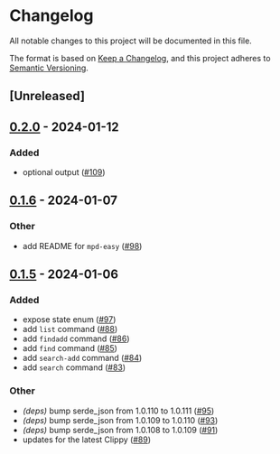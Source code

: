 # Changelog
All notable changes to this project will be documented in this file.

The format is based on [Keep a Changelog](https://keepachangelog.com/en/1.0.0/),
and this project adheres to [Semantic Versioning](https://semver.org/spec/v2.0.0.html).

## [Unreleased]

## [0.2.0](https://github.com/johnallen3d/mp-cli/compare/mpd-easy-v0.1.7...mpd-easy-v0.2.0) - 2024-01-12

### Added
- optional output ([#109](https://github.com/johnallen3d/mp-cli/pull/109))

## [0.1.6](https://github.com/johnallen3d/mp-cli/compare/mpd-easy-v0.1.5...mpd-easy-v0.1.6) - 2024-01-07

### Other
- add README for `mpd-easy` ([#98](https://github.com/johnallen3d/mp-cli/pull/98))

## [0.1.5](https://github.com/johnallen3d/mp-cli/compare/mpd-easy-v0.1.4...mpd-easy-v0.1.5) - 2024-01-06

### Added
- expose state enum ([#97](https://github.com/johnallen3d/mp-cli/pull/97))
- add `list` command ([#88](https://github.com/johnallen3d/mp-cli/pull/88))
- add `findadd` command ([#86](https://github.com/johnallen3d/mp-cli/pull/86))
- add `find` command ([#85](https://github.com/johnallen3d/mp-cli/pull/85))
- add `search-add` command ([#84](https://github.com/johnallen3d/mp-cli/pull/84))
- add `search` command ([#83](https://github.com/johnallen3d/mp-cli/pull/83))

### Other
- *(deps)* bump serde_json from 1.0.110 to 1.0.111 ([#95](https://github.com/johnallen3d/mp-cli/pull/95))
- *(deps)* bump serde_json from 1.0.109 to 1.0.110 ([#93](https://github.com/johnallen3d/mp-cli/pull/93))
- *(deps)* bump serde_json from 1.0.108 to 1.0.109 ([#91](https://github.com/johnallen3d/mp-cli/pull/91))
- updates for the latest Clippy ([#89](https://github.com/johnallen3d/mp-cli/pull/89))
